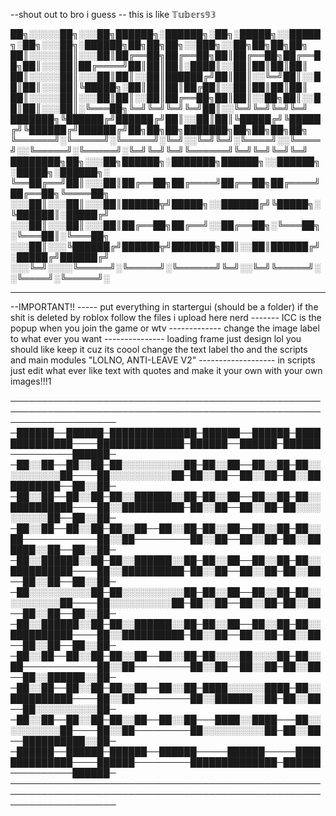 --shout out to bro i guess
-- this is like 𝕋𝕦𝕓𝕖𝕣𝕤𝟡𝟛 



██╗░░░░░██╗░░░██╗██████╗░██████╗░██╗░█████╗░░█████╗░██╗░░░██╗░██████╗██╗██╗██╗░░███╗░░██╗██╗██╗██╗
██║░░░░░██║░░░██║██╔══██╗██╔══██╗██║██╔══██╗██╔══██╗██║░░░██║██╔════╝██║██║██║░████║░░██║██║██║██║
██║░░░░░██║░░░██║██║░░██║██████╔╝██║██║░░╚═╝██║░░██║██║░░░██║╚█████╗░██║██║██║██╔██║░░██║██║██║██║
██║░░░░░██║░░░██║██║░░██║██╔══██╗██║██║░░██╗██║░░██║██║░░░██║░╚═══██╗╚═╝╚═╝╚═╝╚═╝██║░░╚═╝╚═╝╚═╝╚═╝
███████╗╚██████╔╝██████╔╝██║░░██║██║╚█████╔╝╚█████╔╝╚██████╔╝██████╔╝██╗██╗██╗███████╗██╗██╗██╗██╗
╚══════╝░╚═════╝░╚═════╝░╚═╝░░╚═╝╚═╝░╚════╝░░╚════╝░░╚═════╝░╚═════╝░╚═╝╚═╝╚═╝╚══════╝╚═╝╚═╝╚═╝╚═╝
████████╗██╗░░░██╗██████╗░███████╗██████╗░░██████╗░█████╗░██████╗░
╚══██╔══╝██║░░░██║██╔══██╗██╔════╝██╔══██╗██╔════╝██╔══██╗╚════██╗
░░░██║░░░██║░░░██║██████╦╝█████╗░░██████╔╝╚█████╗░╚██████║░█████╔╝
░░░██║░░░██║░░░██║██╔══██╗██╔══╝░░██╔══██╗░╚═══██╗░╚═══██║░╚═══██╗
░░░██║░░░╚██████╔╝██████╦╝███████╗██║░░██║██████╔╝░█████╔╝██████╔╝
░░░╚═╝░░░░╚═════╝░╚═════╝░╚══════╝╚═╝░░╚═╝╚═════╝░░╚════╝░╚═════╝░

------------------------------------------------------------------------------------------------------------------------------------------
--IMPORTANT!!
----- put everything in startergui (should be a folder) if the shit is deleted by roblox follow the files i upload here nerd
------- ICC is the popup when you join the game or wtv 
------------- change the image label to what ever you want
--------------- loading frame just design lol you should like  keep it cuz its coool change the text label tho and the scripts and main modules "LOLNO, ANTI-LEAVE V2"
------------------- in scripts just edit what ever like text with quotes and make it your own with your own images!!!1

───────────────────────────────────────────────────────────────────────────────────────────────────────────────────── 
─██████──██████─██████████████─██████──██████─██████████████────██████████████─██████──██████─██████──────────██████─
─██░░██──██░░██─██░░░░░░░░░░██─██░░██──██░░██─██░░░░░░░░░░██────██░░░░░░░░░░██─██░░██──██░░██─██░░██████████──██░░██─
─██░░██──██░░██─██░░██████░░██─██░░██──██░░██─██░░██████████────██░░██████████─██░░██──██░░██─██░░░░░░░░░░██──██░░██─
─██░░██──██░░██─██░░██──██░░██─██░░██──██░░██─██░░██────────────██░░██─────────██░░██──██░░██─██░░██████░░██──██░░██─
─██░░██████░░██─██░░██████░░██─██░░██──██░░██─██░░██████████────██░░██████████─██░░██──██░░██─██░░██──██░░██──██░░██─
─██░░░░░░░░░░██─██░░░░░░░░░░██─██░░██──██░░██─██░░░░░░░░░░██────██░░░░░░░░░░██─██░░██──██░░██─██░░██──██░░██──██░░██─
─██░░██████░░██─██░░██████░░██─██░░██──██░░██─██░░██████████────██░░██████████─██░░██──██░░██─██░░██──██░░██──██░░██─
─██░░██──██░░██─██░░██──██░░██─██░░░░██░░░░██─██░░██────────────██░░██─────────██░░██──██░░██─██░░██──██░░██████░░██─
─██░░██──██░░██─██░░██──██░░██─████░░░░░░████─██░░██████████────██░░██─────────██░░██████░░██─██░░██──██░░░░░░░░░░██─
─██░░██──██░░██─██░░██──██░░██───████░░████───██░░░░░░░░░░██────██░░██─────────██░░░░░░░░░░██─██░░██──██████████░░██─
─██████──██████─██████──██████─────██████─────██████████████────██████─────────██████████████─██████──────────██████─
───────────────────────────────────────────────────────────────────────────────────────────────────────────────────── 


